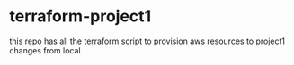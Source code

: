 # terraform-project1
this repo has all the terraform script to provision aws resources to project1
changes from local
